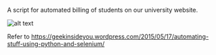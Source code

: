 A script for automated billing of students on our university website.

![alt text](https://cloud.githubusercontent.com/assets/7795956/12217396/dd3852f2-b724-11e5-8d7b-a2ecafebc27b.gif "Image")

Refer to https://geekinsideyou.wordpress.com/2015/05/17/automating-stuff-using-python-and-selenium/
